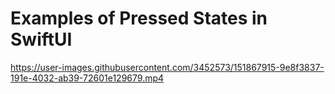 # Examples of Pressed States in SwiftUI
https://user-images.githubusercontent.com/3452573/151867915-9e8f3837-191e-4032-ab39-72601e129679.mp4
